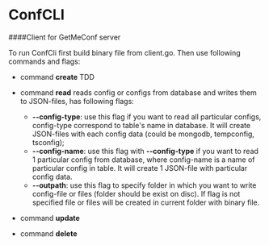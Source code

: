 # ConfCLI
####Client for GetMeConf server

To run ConfCli first build binary file from client.go. Then use following commands and flags:

- command **create** 
TDD

- command **read** reads config or configs from database and writes them to JSON-files, has following flags:
  - **--config-type**: use this flag if you want to read all particular configs,
  config-type correspond to table's name in database. It will create JSON-files with each  config data 
  (could be mongodb, tempconfig, tsconfig);
  - **--config-name**: use this flag with **--config-type** 
if you want to read 1 particular config from database,
 where config-name is a name of particular config in table.
  It will create 1 JSON-file with particular config data.
  - **--outpath**: use this flag to specify folder in which you want to write config-file or files
   (folder should be exist on disc). If flag is not specified file or files will be created in current folder with
   binary file.
  
- command **update** 



- command **delete** 


